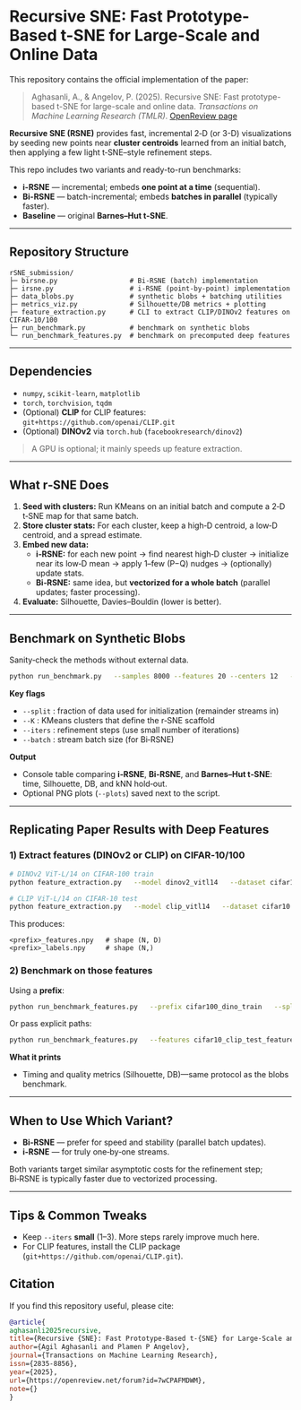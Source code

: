 # Recursive SNE: Fast Prototype-Based t-SNE for Large-Scale and Online Data

This repository contains the official implementation of the paper:

> Aghasanli, A., & Angelov, P. (2025). Recursive SNE: Fast prototype-based t-SNE for large-scale and online data. *Transactions on Machine Learning Research (TMLR)*. [OpenReview page](https://openreview.net/forum?id=7wCPAFMDWM)

**Recursive SNE (RSNE)** provides fast, incremental 2‑D (or 3-D) visualizations by seeding new points near **cluster centroids** learned from an initial batch, then applying a few light t‑SNE–style refinement steps.

This repo includes two variants and ready-to-run benchmarks:

- **i-RSNE** — incremental; embeds **one point at a time** (sequential).
- **Bi-RSNE** — batch-incremental; embeds **batches in parallel** (typically faster).
- **Baseline** — original **Barnes–Hut t‑SNE**.

---

## Repository Structure

```
rSNE_submission/
├─ birsne.py                  # Bi-RSNE (batch) implementation
├─ irsne.py                   # i-RSNE (point-by-point) implementation
├─ data_blobs.py              # synthetic blobs + batching utilities
├─ metrics_viz.py             # Silhouette/DB metrics + plotting
├─ feature_extraction.py      # CLI to extract CLIP/DINOv2 features on CIFAR-10/100
├─ run_benchmark.py           # benchmark on synthetic blobs
└─ run_benchmark_features.py  # benchmark on precomputed deep features
```

---

## Dependencies

- `numpy`, `scikit-learn`, `matplotlib`
- `torch`, `torchvision`, `tqdm`
- (Optional) **CLIP** for CLIP features: `git+https://github.com/openai/CLIP.git`
- (Optional) **DINOv2** via `torch.hub` (`facebookresearch/dinov2`)

> A GPU is optional; it mainly speeds up feature extraction.

---

## What r‑SNE Does

1. **Seed with clusters:** Run KMeans on an initial batch and compute a 2‑D t‑SNE map for that same batch.  
2. **Store cluster stats:** For each cluster, keep a high‑D centroid, a low‑D centroid, and a spread estimate.  
3. **Embed new data:**  
   - **i‑RSNE:** for each new point → find nearest high‑D cluster → initialize near its low‑D mean → apply 1–few (P−Q) nudges → (optionally) update stats.  
   - **Bi‑RSNE:** same idea, but **vectorized for a whole batch** (parallel updates; faster processing).  
4. **Evaluate:** Silhouette, Davies–Bouldin (lower is better).

---

## Benchmark on Synthetic Blobs

Sanity‑check the methods without external data.

```bash
python run_benchmark.py   --samples 8000 --features 20 --centers 12   --split 0.5   --K 60 --batch 800 --iters 2   --plots
```

**Key flags**

- `--split` : fraction of data used for initialization (remainder streams in)  
- `--K`     : KMeans clusters that define the r‑SNE scaffold  
- `--iters` : refinement steps (use small number of iterations)  
- `--batch` : stream batch size (for Bi‑RSNE)

**Output**

- Console table comparing **i‑RSNE**, **Bi‑RSNE**, and **Barnes–Hut t‑SNE**: time, Silhouette, DB, and kNN hold‑out.  
- Optional PNG plots (`--plots`) saved next to the script.

---

## Replicating Paper Results with Deep Features

### 1) Extract features (DINOv2 or CLIP) on CIFAR‑10/100

```bash
# DINOv2 ViT‑L/14 on CIFAR‑100 train
python feature_extraction.py   --model dinov2_vitl14   --dataset cifar100   --split train   --batch-size 128   --output-prefix cifar100_dino_train

# CLIP ViT‑L/14 on CIFAR‑10 test
python feature_extraction.py   --model clip_vitl14   --dataset cifar10   --split test   --batch-size 128   --output-prefix cifar10_clip_test
```

This produces:

```
<prefix>_features.npy   # shape (N, D)
<prefix>_labels.npy     # shape (N,)
```

### 2) Benchmark on those features

Using a **prefix**:

```bash
python run_benchmark_features.py   --prefix cifar100_dino_train   --split 0.5   --K 200 --batch 1000 --iters 2   --plots
```

Or pass explicit paths:

```bash
python run_benchmark_features.py   --features cifar10_clip_test_features.npy   --labels   cifar10_clip_test_labels.npy   --split 0.3 --K 100 --batch 800 --iters 2   --plots
```

**What it prints**

- Timing and quality metrics (Silhouette, DB)—same protocol as the blobs benchmark.

---

## When to Use Which Variant?

- **Bi‑RSNE** — prefer for speed and stability (parallel batch updates).  
- **i‑RSNE** — for truly one‑by‑one streams.

Both variants target similar asymptotic costs for the refinement step; Bi‑RSNE is typically faster due to vectorized processing.

---

## Tips & Common Tweaks
  
- Keep `--iters` **small** (1–3). More steps rarely improve much here.  
- For CLIP features, install the CLIP package (`git+https://github.com/openai/CLIP.git`).


## Citation

If you find this repository useful, please cite:

```bibtex
@article{
aghasanli2025recursive,
title={Recursive {SNE}: Fast Prototype-Based t-{SNE} for Large-Scale and Online Data},
author={Agil Aghasanli and Plamen P Angelov},
journal={Transactions on Machine Learning Research},
issn={2835-8856},
year={2025},
url={https://openreview.net/forum?id=7wCPAFMDWM},
note={}
}
